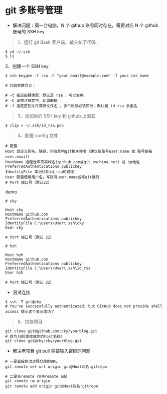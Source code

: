 # git 多账号管理

- 解决问题：同一台电脑，N 个 github 账号同时存在，需要对应 N 个 github 账号的 SSH key

> 1、运行 git Bash 客户端，输入如下代码：

```shell
$ cd ~/.ssh
$ ls
```

2、创建一个 SSH key

```shell
$ ssh-keygen -t rsa -C "your_email@example.com" -f your_ras_name

# 代码参数含义：

# -t 指定密钥类型，默认是 rsa ，可以省略
# -C 设置注释文字，比如邮箱
# -f 指定密钥文件存储文件名 ，多个账号必须区分，默认是 id_rsa 会重名
```

> 3、添加你的 SSH key 到 github 上面去

```shell
$ clip < ~/.ssh/id_rsa.pub
```

> 4、配置 config 文件

```shell
# 配置
Host 自定义别名，随意，但会影响git相关命令（建议取账号user.name 或 账号邮箱user.email）
HostName 远程仓库真实域名(github.com或git.oschina.net) 或 ip地址
PreferredAuthentications publickey
IdentityFile 本地私钥id_rsa的路径
User 配置使用用户名，写账号user.name或写git就行
# Port 端口号（默认22）

```

demo

```shell
# cky

Host cky
HostName github.com
PreferredAuthentications publickey
IdentityFile C:\Users\User\.ssh\cky
User cky

# Port 端口号（默认 22）

# hzh

Host hzh
HostName github.com
PreferredAuthentications publickey
IdentityFile C:\Users\User\.ssh\id_rsa
User hzh

# Port 端口号（默认 22）

```

- 测试连接

```shell
$ ssh -T git@cky
# You've successfully authenticated, but GitHub does not provide shell access 提示这个表示成功了
```

> 6、拉取项目

```shell
git clone git@github.com:cky/yourblog.git
# 改为(@后面改成你的host名称)
git clone git@cky:cky/yourblog.git
```

- 解决老项目 git pull 需要输入密码的问题

```shell
# 一是直接修改远程仓库的URL
git remote set-url origin git@Host别名:gitrepo

# 二是先remote rm再remote add
git remote rm origin
git remote add origin git@Host别名:gitrepo
```
